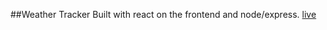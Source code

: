 ##Weather Tracker
Built with react on the frontend and node/express.
[live](https://weather-tracker1.herokuapp.com/)